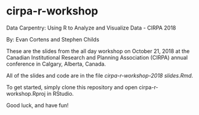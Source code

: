 # cirpa-r-workshop
Data Carpentry: Using R to Analyze and Visualize Data - CIRPA 2018

By: Evan Cortens and Stephen Childs

These are the slides from the all day workshop on October 21, 2018 at the Canadian Institutional Research and Planning Association (CIRPA) annual conference in Calgary, Alberta, Canada.

All of the slides and code are in the file *cirpa-r-workshop-2018 slides.Rmd*.

To get started, simply clone this repository and open cirpa-r-workshop.Rproj in RStudio.

Good luck, and have fun!
